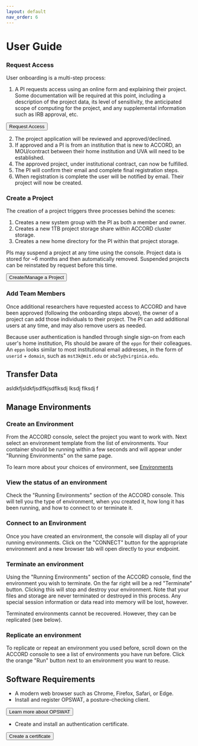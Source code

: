 ```yaml
---
layout: default
nav_order: 6
---
```


# User Guide

### Request Access

User onboarding is a multi-step process:

1. A PI requests access using an online form and explaining their project. Some documentation will be required at this point, including a description of the project data, its level of sensitivity, the anticipated scope of computing for the project, and any supplemental information such as IRB approval, etc.


<button class="btn-accord">Request Access</button>

2. The project application will be reviewed and approved/declined.
3. If approved and a PI is from an institution that is new to ACCORD, an MOU/contract between their home institution and UVA will need to be established.
4. The approved project, under institutional contract, can now be fulfilled.
5. The PI will confirm their email and complete final registration steps.
6. When registration is complete the user will be notified by email. Their project will now be created.


### Create a Project

The creation of a project triggers three processes behind the scenes:

1. Creates a new system group with the PI as both a member and owner.
2. Creates a new 1TB project storage share within ACCORD cluster storage.
3. Creates a new home directory for the PI within that project storage.

PIs may suspend a project at any time using the console. Project data is stored for ~6 months and then
automatically removed. Suspended projects can be reinstated by request before this time.



<button class="btn-accord">Create/Manage a Project</button>


### Add Team Members

Once additional researchers have requested access to ACCORD and have been approved (following the onboarding
steps above), the owner of a project can add those individuals to their project. The PI can add additional 
users at any time, and may also remove users as needed.

Because user authentication is handled through single sign-on from each user's home institution, PIs should
be aware of the `eppn` for their colleagues. An `eppn` looks similar to most institutional email
addresses, in the form of `userid` + `domain`, such as `mst3k@mit.edu` or `abc5y@virginia.edu`.


## Transfer Data

asldkfjsldkfjsdlfkjsdflksdj lksdj flksdj f


## Manage Environments


### Create an Environment

From the ACCORD console, select the project you want to work with. Next select an environment template
from the list of environments. Your container should be running within a few seconds and will appear
under "Running Environments" on the same page.

To learn more about your choices of environment, see [Environments](https://accord-documentation.uvarc.io/environments)

### View the status of an environment

Check the "Running Environments" section of the ACCORD console. This will tell you the type of environment,
when you created it, how long it has been running, and how to connect to or terminate it.


### Connect to an Environment

Once you have created an environment, the console will display all of your running environments. Click on 
the "CONNECT" button for the appropriate environment and a new browser tab will open directly to your 
endpoint.


### Terminate an environment

Using the "Running Environments" section of the ACCORD console, find the environment you wish to terminate.
On the far right will be a red "Terminate" button. Clicking this will stop and destroy your environment.
Note that your files and storage are never terminated or destroyed in this process. Any special session information
or data read into memory will be lost, however.

Terminated environments cannot be recovered. However, they can be replicated (see below).

### Replicate an environment

To replicate or repeat an environment you used before, scroll down on the ACCORD console to see a list of
environments you have run before. Click the orange "Run" button next to an environment you want to reuse.


## Software Requirements


- A modern web browser such as Chrome, Firefox, Safari, or Edge.
- Install and register OPSWAT, a posture-checking client.



<button onclick="location.href='https://www.opswat.com/'" type="button">Learn more about OPSWAT</button>

- Create and install an authentication certificate.

<button onclick="location.href='https://virginia.service-now.com/its/?id=itsweb_kb_article&sys_id=58aafbcfdbf6c744f032f1f51d961927'" type="button">Create a certificate</button>

